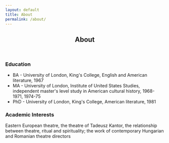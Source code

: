 ```yaml
---
layout: default
title: About
permalink: /about/
---
```


   <section id="one">
        <div class="container">
        	<header class="major">
                <h2>About</h2>
            </header>
            <h3>Education</h3>
            <ul>
                <li>BA - University of London, King's College, English and American literature, 1967</li>
				<li>MA - University of London, Institute of United States Studies, independent master's level study in American cultural history, 1968-1971, 1974-75</li>
				<li>PhD - University of London, King's College, American literature, 1981</li>
			</ul>
			<h3>Academic Interests</h3>
			<p>Eastern European theatre, the theatre of Tadeusz Kantor, the relationship between theatre, ritual and spirituality; the work of contemporary Hungarian and Romanian theatre directors</p>
        </div>
    </section>